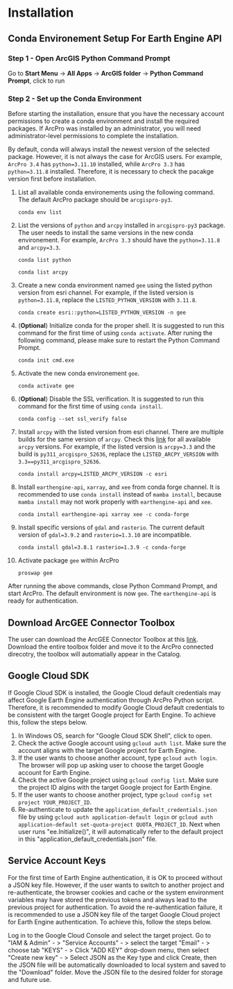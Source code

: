 # Installation

## Conda Environement Setup For Earth Engine API  

### Step 1 - Open ArcGIS Python Command Prompt 

Go to **Start Menu** -> **All Apps** -> **ArcGIS folder** -> **Python Command Prompt**, click to run 


### Step 2 - Set up the Conda Environment

Before starting the installation, ensure that you have the necessary account permissions to create a conda environment and install the required packages. If ArcPro was installed by an administrator, you will need administrator-level permissions to complete the installation.  

By default, conda will always install the newest version of the selected package. However, it is not always the case for ArcGIS users. For example, `ArcPro 3.4` has `python=3.11.10` installed, while `ArcPro 3.3` has `python=3.11.8` installed. Therefore, it is necessary to check the pacakge version first before installation.  

1. List all available conda environements using the following command. The default ArcPro package should be `arcgispro-py3`. 

    `conda env list`

2. List the versions of `python` and `arcpy` installed in `arcgispro-py3` package. The user needs to install the same versions in the new conda environement. For example, `ArcPro 3.3` should have the `python=3.11.8` and `arcpy=3.3`.

    `conda list python`

    `conda list arcpy`

3. Create a new conda environment named `gee` using the listed python version from esri channel. For example, if the listed version is `python=3.11.8`, replace the `LISTED_PYTHON_VERSION` with `3.11.8`. 

    `conda create esri::python=LISTED_PYTHON_VERSION -n gee`


4. (**Optional**) Initialize conda for the proper shell. It is suggested to run this command for the first time of using `conda activate`. After runing the following command, please make sure to restart the Python Command Prompt. 

    `conda init cmd.exe` 

5. Activate the new conda environement `gee`. 

    `conda activate gee` 

6. (**Optional**) Disable the SSL verification. It is suggested to run this command for the first time of using `conda install`.

    `conda config --set ssl_verify false`

7. Install `arcpy` with the listed version from esri channel. There are multiple builds for the same version of `arcpy`. Check this [link](https://anaconda.org/Esri/arcpy/files?sort=basename&sort_order=desc) for all available `arcpy` versions. For example, if the listed version is `arcpy=3.3` and the build is `py311_arcgispro_52636`, replace the `LISTED_ARCPY_VERSION` with `3.3==py311_arcgispro_52636`.   

    `conda install arcpy=LISTED_ARCPY_VERSION -c esri`

8. Install `earthengine-api`, `xarray`, and `xee` from conda forge channel. It is recommended to use `conda install` instead of `mamba install`, because `mamba install` may not work properly with `earthengine-api` and `xee`. 

    `conda install earthengine-api xarray xee -c conda-forge`

9. Install specific versions of `gdal` and `rasterio`. The current default version of `gdal=3.9.2` and `rasterio=1.3.10` are incompatible.

    `conda install gdal=3.8.1 rasterio=1.3.9 -c conda-forge`
    
10. Activate package `gee` within ArcPro

    `proswap gee` 
    

After running the above commands, close Python Command Prompt, and start ArcPro. The default environment is now `gee`. The `earthengine-api` is ready for authentication. 

## Download ArcGEE Connector Toolbox

The user can download the ArcGEE Connector Toolbox at this [link](https://github.com/di-private/redlands-desktop-engine/tree/woolpert_dev/toolbox). Download the entire toolbox folder and move it to the ArcPro connected direcotry, the toolbox will automatially appear in the Catalog. 


## Google Cloud SDK

If Google Cloud SDK is installed, the Google Cloud default credentials may affect Google Earth Engine authentication through ArcPro Python script. Therefore, it is recommended to modify Google Cloud default credentials to be consistent with the target Google project for Earth Engine. To achieve this, follow the steps below.

1. In Windows OS, search for "Google Cloud SDK Shell", click to open.
2. Check the active Google account using `gcloud auth list`. Make sure the account aligns with the target Google project for Earth Engine.
3. If the user wants to choose another account, type `gcloud auth login`. The browser will pop up asking user to choose the target Google account for Earth Engine. 
4. Check the active Google project using `gcloud config list`. Make sure the project ID algins with the target Google project for Earth Engine. 
5. If the user wants to choose another project, type `gcloud config set project YOUR_PROJECT_ID`. 
6. Re-authenticate to update the `application_default_credentials.json` file by using `gcloud auth application-default login` or `gcloud auth application-default set-quota-project QUOTA_PROJECT_ID`. Next when user runs "ee.Initialize()", it will automatically refer to the default project in this "application_default_credentials.json" file. 

## Service Account Keys

For the first time of Earth Engine authentication, it is OK to proceed without a JSON key file. However, if the user wants to switch to another project and re-authenticate, the browser cookies and cache or the system environment variables may have stored the previous tokens and always lead to the previous project for authentication. To avoid the re-authentication failure, it is recommended to use a JSON key file of the target Google Cloud project for Earth Engine authentication. To achieve this, follow the steps below. 

Log in to the Google Cloud Console and select the target project.
Go to "IAM & Admin" - > "Service Accounts" - >  select the target "Email" - > choose tab "KEYS" - > Click "ADD KEY" drop-down menu, then select "Create new key" - > Select JSON as the Key type and click Create, then the JSON file will be automatically downloaded to local system and saved to the "Download" folder. 
Move the JSON file to the desired folder for storage and future use.